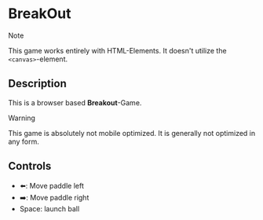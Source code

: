 # BreakOut

> [!NOTE]
> This game works entirely with HTML-Elements. It doesn't utilize the `<canvas>`-element.

## Description

This is a browser based **Breakout**-Game.

> [!WARNING]
> This game is absolutely not mobile optimized. It is generally not optimized in any form.

## Controls
- ⬅️: Move paddle left
- ➡️: Move paddle right 
- Space: launch ball